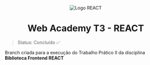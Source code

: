 <div align="center">

![Logo REACT](https://cdn.icon-icons.com/icons2/2699/PNG/512/reactjs_logo_icon_170805.png)

# Web Academy T3 - REACT

</div>

> Status: Concluído ✅

Branch criada para a execução do Trabalho Prático II da disciplina <b>Biblioteca Frontend REACT<b>
